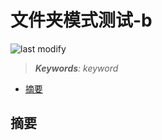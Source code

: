文件夹模式测试-b
===
<!--START_SECTION:badge-->

![last modify](https://img.shields.io/static/v1?label=last%20modify&message=2025-07-30%2014%3A58%3A21&color=yellowgreen&style=flat-square)

<!--END_SECTION:badge-->
<!--info
top: false
hidden: true
-->

> ***Keywords**: keyword*

<!--START_SECTION:toc-->
- [摘要](#摘要)
<!--END_SECTION:toc-->


## 摘要